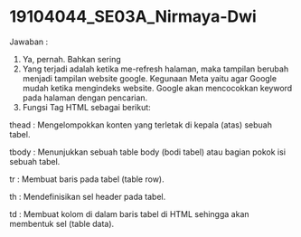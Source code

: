 # 19104044_SE03A_Nirmaya-Dwi

Jawaban :
 1. Ya, pernah. Bahkan sering
 2. Yang terjadi adalah ketika me-refresh halaman, maka tampilan berubah menjadi tampilan website google. 
Kegunaan Meta yaitu agar Google mudah ketika mengindeks website. Google akan mencocokkan keyword pada halaman dengan pencarian.
 3. Fungsi Tag HTML sebagai berikut:

thead : Mengelompokkan konten yang terletak di kepala (atas) sebuah tabel.

tbody : Menunjukkan sebuah table body (bodi tabel) atau bagian pokok isi sebuah tabel.

tr : Membuat baris pada tabel (table row).

th : Mendefinisikan sel header pada tabel.

td : Membuat kolom di dalam baris tabel di HTML sehingga akan membentuk sel (table data).
